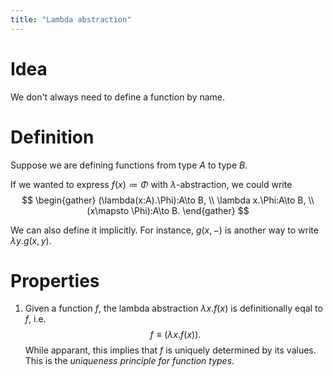 ```yaml
---
title: "Lambda abstraction"
---
```


# Idea
We don't always need to define a function by name.

# Definition
Suppose we are defining functions from type $A$ to type $B$.

If we wanted to express $f(x)\coloneqq \Phi$ with $\lambda$-abstraction, we could write 
$$
\begin{gather}
(\lambda(x:A).\Phi):A\to B, \\
\lambda x.\Phi:A\to B, \\
(x\mapsto \Phi):A\to B.
\end{gather}
$$

We can also define it implicitly. For instance, $g(x,-)$ is another way to write $\lambda y.g(x,y)$.

# Properties
1. Given a function $f$, the lambda abstraction $\lambda x.f(x)$ is definitionally eqal to $f$, i.e. $$ f\equiv (\lambda x.f(x)).$$ While apparant, this implies that $f$ is uniquely determined by its values. This is the *uniqueness principle for function types*.